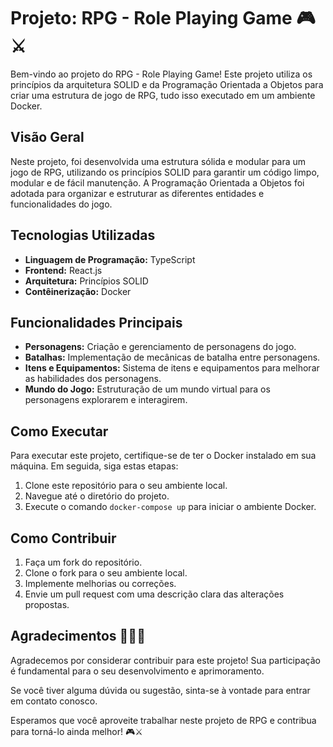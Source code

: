 # Projeto: RPG - Role Playing Game 🎮⚔️

Bem-vindo ao projeto do RPG - Role Playing Game! Este projeto utiliza os princípios da arquitetura SOLID e da Programação Orientada a Objetos para criar uma estrutura de jogo de RPG, tudo isso executado em um ambiente Docker.

## Visão Geral

Neste projeto, foi desenvolvida uma estrutura sólida e modular para um jogo de RPG, utilizando os princípios SOLID para garantir um código limpo, modular e de fácil manutenção. A Programação Orientada a Objetos foi adotada para organizar e estruturar as diferentes entidades e funcionalidades do jogo.

## Tecnologias Utilizadas

- **Linguagem de Programação:** TypeScript
- **Frontend:** React.js
- **Arquitetura:** Princípios SOLID
- **Contêinerização:** Docker

## Funcionalidades Principais

- **Personagens:** Criação e gerenciamento de personagens do jogo.
- **Batalhas:** Implementação de mecânicas de batalha entre personagens.
- **Itens e Equipamentos:** Sistema de itens e equipamentos para melhorar as habilidades dos personagens.
- **Mundo do Jogo:** Estruturação de um mundo virtual para os personagens explorarem e interagirem.

## Como Executar

Para executar este projeto, certifique-se de ter o Docker instalado em sua máquina. Em seguida, siga estas etapas:

1. Clone este repositório para o seu ambiente local.
2. Navegue até o diretório do projeto.
3. Execute o comando `docker-compose up` para iniciar o ambiente Docker.

## Como Contribuir

1. Faça um fork do repositório.
2. Clone o fork para o seu ambiente local.
3. Implemente melhorias ou correções.
4. Envie um pull request com uma descrição clara das alterações propostas.

## Agradecimentos 🙇🏾‍♀️

Agradecemos por considerar contribuir para este projeto! Sua participação é fundamental para o seu desenvolvimento e aprimoramento.

Se você tiver alguma dúvida ou sugestão, sinta-se à vontade para entrar em contato conosco.

Esperamos que você aproveite trabalhar neste projeto de RPG e contribua para torná-lo ainda melhor! 🎮⚔️
